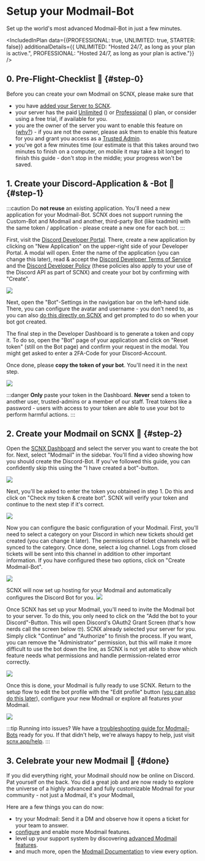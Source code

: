 # Setup your Modmail-Bot

Set up the world's most advanced Modmail-Bot in just a few minutes.

<IncludedInPlan data={{PROFESSIONAL: true, UNLIMITED: true, STARTER: false}} additionalDetails={{
UNLIMITED: "Hosted 24/7, as long as your plan is active.",
PROFESSIONAL: "Hosted 24/7, as long as your plan is active."}} />

## 0. Pre-Flight-Checklist 🛫 {#step-0}

Before you can create your own Modmail on SCNX, please make sure that

* you have [added your Server to SCNX](./setup).
* your server has the paid [Unlimited](./scnx/guilds/plans) (<PlanPrice plan="UNLIMITED" type="MONTHLY"/>)
  or [Professional](./scnx/guilds/plans) (<PlanPrice plan="PROFESSIONAL" type="MONTHLY"/>) plan, or consider using a free trial, if
  available for you.
* you are the owner of the server you want to enable this feature
  on ([why?](./scnx/guilds/trusted-admins#troubleshooting)) - if you are not the owner, please ask them to enable this
  feature for you and grant you access as a [Trusted Admin](./scnx/guilds/trusted-admins).
* you've got a few minutes time (our estimate is that this takes around two minutes to finish on a computer, on mobile
  it may take
  a bit longer) to finish this guide - don't stop in the middle; your progress won't be saved.

## 1. Create your Discord-Application & -Bot 🤖 {#step-1}

:::caution
Do **not reuse** an existing application. You'll need a new application for your Modmail-Bot. SCNX does not support
running the Custom-Bot and Modmail and another, third-party Bot (like txadmin) with the same token / application -
please
create a new one for each bot.
:::

First, visit the [Discord Developer Portal](https://discord.com/developers/applications). There, create a new
application by clicking on "New Application" on the upper-right side of your Developer Portal. A modal will open. Enter
the name of the application (you can change this later), read & accept
the [Discord Developer Terms of Service](https://discord.com/developers/docs/policies-and-agreements/terms-of-service)
and the [Discord Developer Policy](https://discord.com/developers/docs/policies-and-agreements/developer-policy) (these
policies also apply to your use of the Discord API as part of SCNX) and create your bot by confirming with "Create".

![](@site/docs/assets/setup/custom-bot-1.png)

Next, open the "Bot"-Settings in the navigation bar on the left-hand side.
There, you can configure the avatar and username - you don't need to,
as you can also [do this directly on SCNX](./scnx/guilds/bots#change-profile) and get prompted to do so when your bot
got created.

The final step in the Developer Dashboard is to generate a token and copy it. To do so, open the "Bot" page of your
application
and click on "Reset token" (still on the Bot page) and confirm your request in the modal. You might get asked
to enter a 2FA-Code for your Discord-Account.

Once done, please **copy the token of your bot**. You'll need it in the next step.

![](@site/docs/assets/setup/custom-bot-3.png)

:::danger
**Only** paste your token in the Dashboard. **Never** send a token to another user, trusted-admins or a member
of our staff. Treat tokens like a password - users with access to your token are able to use your bot to perform
harmful actions.
:::

## 2. Create your Modmail on SCNX 🚀 {#step-2}

Open the [SCNX Dashboard](https://scnx.app/user/guilds/) and select the server you want to create the bot for. Next,
select "Modmail" in the sidebar. You'll find a video showing how you should create the Discord-Bot. If you've followed
this guide, you can confidently
skip this using the "I have created a bot"-button.

![](@site/docs/assets/setup/modmail-1.png)

Next, you'll be asked to enter the token you obtained in step 1.
Do this and click on "Check my token & create bot". SCNX will verify your token and continue to the next step if it's
correct.

![](@site/docs/assets/setup/modmail-2.png)

Now you can configure the basic configuration of your Modmail. First, you'll need to select a category on your Discord
in which new tickets should get created (you can change it later).
The permissions of ticket channels will be synced to the category. Once done, select a log channel. Logs from closed
tickets will be sent into this channel in addition to other important information.
If you have configured these two options, click on "Create Modmail-Bot".

![](@site/docs/assets/setup/modmail-3.png)

SCNX will now set up hosting for your Modmail
and automatically configures the Discord Bot for you.
![](@site/docs/assets/setup/modmail-4.png)

Once SCNX has set up your Modmail, you'll need to invite the Modmail bot to your server. To do this, you only need to click on
the "Add the bot to your Discord"-Button. This will open Discord's OAuth2 Grant Screen
(that's how nerds call the screen below 🤓). SCNX already selected your server for you. Simply click "Continue" and
"Authorize" to finish the process. If you want, you can remove the "Administrator" permission, but this will make it
more
difficult to use the bot down the line, as SCNX is not yet able to show
which feature needs what permissions and handle permission-related error correctly.

![](@site/docs/assets/setup/modmail-5.png)

Once this is done, your Modmail is fully ready to use SCNX. Return to the setup flow to edit the bot
profile with the "Edit profile" button ([you can also do this later](./scnx/guilds/bots#change-profile)), configure your
new Modmail or explore all features your Modmail.

![](@site/docs/assets/setup/modmail-6.png)

:::tip Running into issues?
We have a [troubleshooting guide for Modmail-Bots](./modmail/troubleshooting) ready for you. If that didn't help,
we're always happy to help, just
visit [scnx.app/help](https://scnx.app/help).
:::

## 3. Celebrate your new Modmail 🎉 {#done}

If you did everything right, your Modmail should now be online on Discord. Pat yourself on the back. You did a great job and
are now ready to explore the universe of a highly advanced and fully customizable Modmail for your community - not just a Modmail,
it's *your* Modmail[.](https://cdn.scderox.de/IUopj39jjiOPASDioh/7xpodw.jpg)

Here are a few things you can do now:

* try your Modmail: Send it a DM and observe how it opens a ticket for your team to answer.
* [configure](./modmail/configuration) and enable more Modmail features.
* level up your support system by discovering [advanced Modmail features](./modmail/advanced-features).
* and much more, open the [Modmail Documentation](./modmail/intro) to view every option.